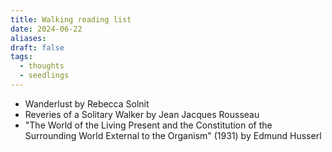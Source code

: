 ```yaml
---
title: Walking reading list
date: 2024-06-22
aliases: 
draft: false
tags:
  - thoughts
  - seedlings
---
```

- Wanderlust by Rebecca Solnit
- Reveries of a Solitary Walker by Jean Jacques Rousseau
- "The World of the Living Present and the Constitution of the Surrounding World External to the Organism" (1931) by Edmund Husserl